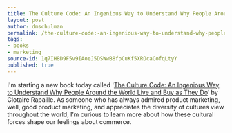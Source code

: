 ```yaml
---
title: The Culture Code: An Ingenious Way to Understand Why People Around the World Live and Buy as They Do
layout: post
author: dmschulman
permalink: /the-culture-code:-an-ingenious-way-to-understand-why-people-around-the-world-live-and-buy-as-they-do/
tags:
- books
- marketing
source-id: 1q7IH8D9F5v9IAoeJ5DSWwB8fpCuKf5XROcaCofqLtyY
published: true
---
```

I'm starting a new book today called '[The Culture Code: An Ingenious Way to Understand Why People Around the World Live and Buy as They Do](https://amzn.to/2vCgW6s)’ by Clotaire Rapaille. As someone who has always admired product marketing, well, good product marketing, and appreciates the diversity of cultures view throughout the world, I’m curious to learn more about how these cultural forces shape our feelings about commerce.

